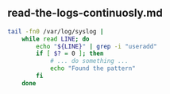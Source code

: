 ## read-the-logs-continuosly.md

```sh
tail -fn0 /var/log/syslog |
    while read LINE; do
        echo "${LINE}" | grep -i "useradd"
        if [ $? = 0 ]; then
            # ... do something ...
            echo "Found the pattern"
        fi
    done
```
